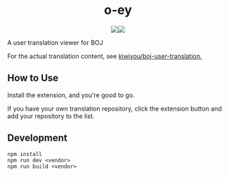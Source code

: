 <div align="center"><h1>o-ey</h1><a href="https://addons.mozilla.org/en-US/firefox/addon/o-ey/"><img src="https://img.shields.io/badge/Firefox-0.1.0-orange?style=for-the-badge&logo=firefox"/></a><img src="https://img.shields.io/badge/Chrome-Not Yet Available-blue?style=for-the-badge&logo=google-chrome"/></div>

A user translation viewer for BOJ

For the actual translation content, see [kiwiyou/boj-user-translation.](https://github.com/kiwiyou/boj-user-translation)

## How to Use

Install the extension, and you're good to go.

If you have your own translation repository, click the extension button and add your repository to the list.

## Development

```
npm install
npm run dev <vendor>
npm run build <vendor>
```
